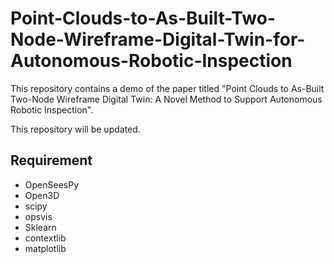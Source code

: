 # Point-Clouds-to-As-Built-Two-Node-Wireframe-Digital-Twin-for-Autonomous-Robotic-Inspection
This repository contains a demo of the paper titled "Point Clouds to As-Built Two-Node Wireframe Digital Twin: A Novel Method to Support Autonomous Robotic Inspection".

This repository will be updated.

Requirement
------------
* OpenSeesPy
* Open3D
* scipy
* opsvis
* Sklearn
* contextlib
* matplotlib